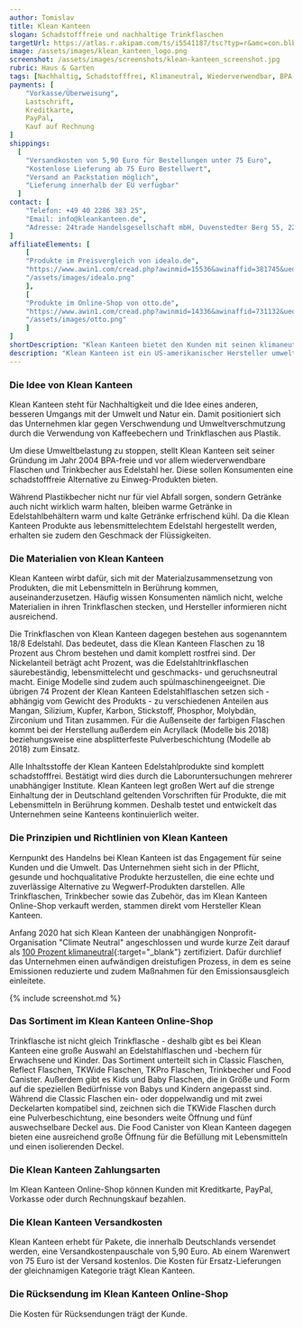 ```yaml
---
author: Tomislav
title: Klean Kanteen
slogan: Schadstofffreie und nachhaltige Trinkflaschen
targetUrl: https://atlas.r.akipam.com/ts/i5541187/tsc?typ=r&amc=con.blbn.490871.505057.CRT6aSrl_Tl
image: /assets/images/klean_kanteen_logo.png
screenshot: /assets/images/screenshots/klean-kanteen_screenshot.jpg
rubric: Haus & Garten
tags: [Nachhaltig, Schadstofffrei, Klimaneutral, Wiederverwendbar, BPA-Frei]
payments: [
    "Vorkasse/Überweisung",
    Lastschrift,
    Kreditkarte,
    PayPal,
    Kauf auf Rechnung
]
shippings:
  [
    "Versandkosten von 5,90 Euro für Bestellungen unter 75 Euro",
    "Kostenlose Lieferung ab 75 Euro Bestellwert",
    "Versand an Packstation möglich",
    "Lieferung innerhalb der EU verfügbar"
  ]
contact: [
    "Telefon: +49 40 2286 383 25", 
    "Email: info@kleankanteen.de",
    "Adresse: 24trade Handelsgesellschaft mbH, Duvenstedter Berg 55, 22397 Hamburg"
]
affiliateElements: [
    [
    "Produkte im Preisvergleich von idealo.de", 
    "https://www.awin1.com/cread.php?awinmid=15536&awinaffid=381745&ued=https%3A%2F%2Fwww.idealo.de%2Fpreisvergleich%2FMainSearchProductCategory.html%3Fq%3Dklean%2Bkanteen", 
    "/assets/images/idealo.png"
    ],
    [
    "Produkte im Online-Shop von otto.de", 
    "https://www.awin1.com/cread.php?awinmid=14336&awinaffid=731132&ued=https%3A%2F%2Fwww.otto.de%2Fsuche%2Fklean%2520kanteen%2F", 
    "/assets/images/otto.png"
    ]
]
shortDescription: "Klean Kanteen bietet den Kunden mit seinen klimaneutralen und nachhaltigen Trinkflaschen und Trinkbechern eine schadstofffreie Alternative zu Einweg-Produkten."
description: "Klean Kanteen ist ein US-amerikanischer Hersteller umweltfreundlich und nachhaltig produzierter Edelstahlflaschen und Trinkbecher, der inzwischen auch in Europa an Bekanntheit gewinnt."
---
```


### Die Idee von Klean Kanteen

Klean Kanteen steht für Nachhaltigkeit und die Idee eines anderen, besseren Umgangs mit der Umwelt und Natur ein. Damit positioniert sich das Unternehmen klar gegen Verschwendung und Umweltverschmutzung durch die Verwendung von Kaffeebechern und Trinkflaschen aus Plastik.

Um diese Umweltbelastung zu stoppen, stellt Klean Kanteen seit seiner Gründung im Jahr 2004 BPA-freie und vor allem wiederverwendbare Flaschen und Trinkbecher aus Edelstahl her. Diese sollen Konsumenten eine schadstofffreie Alternative zu Einweg-Produkten bieten.

Während Plastikbecher nicht nur für viel Abfall sorgen, sondern Getränke auch nicht wirklich warm halten, bleiben warme Getränke in Edelstahlbehältern warm und kalte Getränke erfrischend kühl. Da die Klean Kanteen Produkte aus lebensmittelechtem Edelstahl hergestellt werden, erhalten sie zudem den Geschmack der Flüssigkeiten.

### Die Materialien von Klean Kanteen 

Klean Kanteen wirbt dafür, sich mit der Materialzusammensetzung von Produkten, die mit Lebensmitteln in Berührung kommen, auseinanderzusetzen. Häufig wissen Konsumenten nämlich nicht, welche Materialien in ihren Trinkflaschen stecken, und Hersteller informieren nicht ausreichend.

Die Trinkflaschen von Klean Kanteen dagegen bestehen aus sogenanntem 18/8 Edelstahl. Das bedeutet, dass die Klean Kanteen Flaschen zu 18 Prozent aus Chrom bestehen und damit komplett rostfrei sind. Der Nickelanteil beträgt acht Prozent, was die Edelstahltrinkflaschen säurebeständig, lebensmittelecht und geschmacks- und geruchsneutral macht. Einige Modelle sind zudem auch spülmaschinengeeignet.
Die übrigen 74 Prozent der Klean Kanteen Edelstahlflaschen setzen sich - abhängig vom Gewicht des Produkts - zu verschiedenen Anteilen aus Mangan, Silizium, Kupfer, Karbon, Stickstoff, Phosphor, Molybdän, Zirconium und Titan zusammen. Für die Außenseite der farbigen Flaschen kommt bei der Herstellung außerdem ein Acryllack (Modelle bis 2018) beziehungsweise eine absplitterfeste Pulverbeschichtung (Modelle ab 2018) zum Einsatz.

Alle Inhaltsstoffe der Klean Kanteen Edelstahlprodukte sind komplett schadstofffrei. Bestätigt wird dies durch die Laboruntersuchungen mehrerer unabhängiger Institute. Klean Kanteen legt großen Wert auf die strenge Einhaltung der in Deutschland geltenden Vorschriften für Produkte, die mit Lebensmitteln in Berührung kommen. Deshalb testet und entwickelt das Unternehmen seine Kanteens kontinuierlich weiter.

### Die Prinzipien und Richtlinien von Klean Kanteen
Kernpunkt des Handelns bei Klean Kanteen ist das Engagement für seine Kunden und die Umwelt. Das Unternehmen sieht sich in der Pflicht, gesunde und hochqualitative Produkte herzustellen, die eine echte und zuverlässige Alternative zu Wegwerf-Produkten darstellen. Alle Trinkflaschen, Trinkbecher sowie das Zubehör, das im Klean Kanteen Online-Shop verkauft werden, stammen direkt vom Hersteller Klean Kanteen.

Anfang 2020 hat sich Klean Kanteen der unabhängigen Nonprofit-Organisation "Climate Neutral" angeschlossen und wurde kurze Zeit darauf als [100 Prozent klimaneutral](https://www.kleankanteen.de/klean-world/klean-fuers-klima/){:target="_blank"} zertifiziert. Dafür durchlief das Unternehmen einen aufwändigen dreistufigen Prozess, in dem es seine Emissionen reduzierte und zudem Maßnahmen für den Emissionsausgleich einleitete.

{% include screenshot.md %}

### Das Sortiment im Klean Kanteen Online-Shop

Trinkflasche ist nicht gleich Trinkflasche - deshalb gibt es bei Klean Kanteen eine große Auswahl an Edelstahlflaschen und -bechern für Erwachsene und Kinder. Das Sortiment unterteilt sich in Classic Flaschen, Reflect Flaschen, TKWide Flaschen, TKPro Flaschen, Trinkbecher und Food Canister. Außerdem gibt es Kids und Baby Flaschen, die in Größe und Form auf die speziellen Bedürfnisse von Babys und Kindern angepasst sind. Während die Classic Flaschen ein- oder doppelwandig und mit zwei Deckelarten kompatibel sind, zeichnen sich die TKWide Flaschen durch eine Pulverbeschichtung, eine besonders weite Öffnung und fünf auswechselbare Deckel aus. Die Food Canister von Klean Kanteen dagegen bieten eine ausreichend große Öffnung für die Befüllung mit Lebensmitteln und einen isolierenden Deckel.

### Die Klean Kanteen Zahlungsarten

Im Klean Kanteen Online-Shop können Kunden mit Kreditkarte, PayPal, Vorkasse oder durch Rechnungskauf bezahlen.

### Die Klean Kanteen Versandkosten

Klean Kanteen erhebt für Pakete, die innerhalb Deutschlands versendet werden, eine Versandkostenpauschale von 5,90 Euro. Ab einem Warenwert von 75 Euro ist der Versand kostenlos. Die Kosten für Ersatz-Lieferungen der gleichnamigen Kategorie trägt Klean Kanteen.

### Die Rücksendung im Klean Kanteen Online-Shop

Die Kosten für Rücksendungen trägt der Kunde.